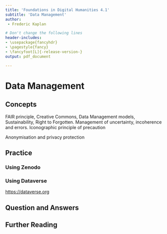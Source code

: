 ```yaml
---
title: 'Foundations in Digital Humanities 4.1'
subtitle: 'Data Management'
author:
 - Frederic Kaplan

# Don't change the following lines
header-includes:
- \usepackage{fancyhdr}
- \pagestyle{fancy}
- \fancyfoot[L]{-release-version-}
output: pdf_document

---
```


# Data Management

## Concepts

FAIR principle, Creative Commons, Data Management models, Sustainability, Right to Forgotten. Management of uncertainty, incoherence and errors. Iconographic principle of precaution

Anonymisation and privacy protection



## Practice

### Using Zenodo

### Using Dataverse

 https://dataverse.org

## Question and Answers 

## Further Reading
